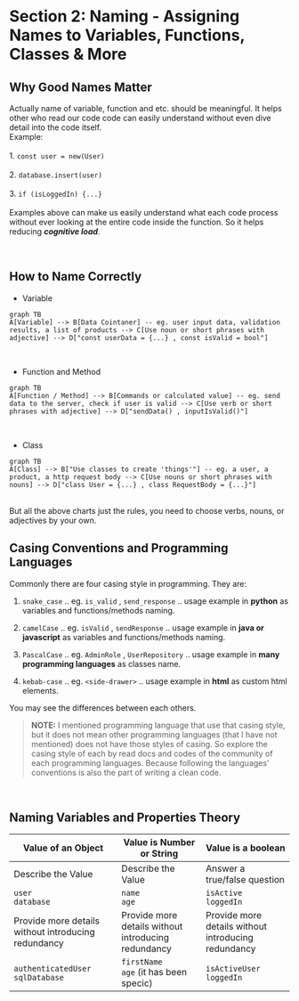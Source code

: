 # Section 2: Naming - Assigning Names to Variables, Functions, Classes & More

## Why Good Names Matter
Actually name of variable, function and etc. should be meaningful. It helps other who read our code code can easily understand without even dive detail into the code itself.
<br>
Example:
<br><br>
    1. `const user = new(User)`
<br><br>
    2. `database.insert(user)`
<br><br>
    3. `if (isLoggedIn) {...}`
<br><br>
Examples above can make us easily understand what each code process without ever looking at the entire code inside the function. So it helps reducing _**cognitive load**_.

<br>

## How to Name Correctly
- Variable
```mermaid
graph TB
A[Variable] --> B[Data Cointaner] -- eg. user input data, validation results, a list of products --> C[Use noun or short phrases with adjective] --> D["const userData = {...} , const isValid = bool"]
```
<br>

- Function and Method
```mermaid
graph TB
A[Function / Method] --> B[Commands or calculated value] -- eg. send data to the server, check if user is valid --> C[Use verb or short phrases with adjective] --> D["sendData() , inputIsValid()"]
```
<br>

- Class
```mermaid
graph TB
A[Class] --> B["Use classes to create 'things'"] -- eg. a user, a product, a http request body --> C[Use nouns or short phrases with nouns] --> D["class User = {...} , class RequestBody = {...}"]
```
<br>
But all the above charts just the rules, you need to choose verbs, nouns, or adjectives by your own.

<br>

## Casing Conventions and Programming Languages
Commonly there are four casing style in programming. They are:

1. `snake_case` .. eg. `is_valid` , `send_response` .. usage example in **python** as variables and functions/methods naming. 

2. `camelCase` .. eg. `isValid` , `sendResponse` .. usage example in **java or javascript** as variables and functions/methods naming.

3. `PascalCase` .. eg. `AdminRole` , `UserRepository` .. usage example in **many programming languages** as classes name.

4. `kebab-case` .. eg. `<side-drawer>` .. usage example in **html** as custom html elements.

You may see the differences between each others.

> **NOTE:** I mentioned programming language that use that casing style, but it does not mean other programming languages (that I have not mentioned) does not have those styles of casing. So explore the casing style of each by read docs and codes of the community of each programming languages. Because following the languages' conventions is also the part of writing a clean code.

<br>

## Naming Variables and Properties Theory

| Value of an Object | Value is Number or String | Value is a boolean |
|--|--|--|
| Describe the Value | Describe the Value | Answer a true/false question |
| `user` <br> `database` | `name` <br> `age` | `isActive` <br> `loggedIn` |
| Provide more details without introducing redundancy | Provide more details without introducing redundancy | Provide more details without introducing redundancy |
| `authenticatedUser` <br> `sqlDatabase` | `firstName` <br> `age` (it has been specic) | `isActiveUser` <br> `loggedIn` |

<br>

